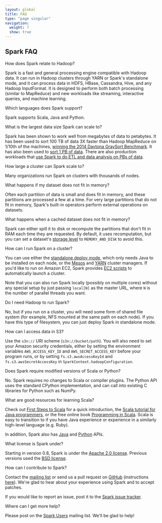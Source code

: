```yaml
---
layout: global
title: FAQ
type: "page singular"
navigation:
  weight: 7
  show: true
---
```

<h2>Spark FAQ</h2>

<p class="question">How does Spark relate to Hadoop?</p>
<p class="answer">
Spark is a fast and general processing engine compatible with Hadoop data. It can run in Hadoop clusters through YARN or Spark's standalone mode, and it can process data in HDFS, HBase, Cassandra, Hive, and any Hadoop InputFormat. It is designed to perform both batch processing (similar to MapReduce) and new workloads like streaming, interactive queries, and machine learning.
</p>

<p class="question">Which languages does Spark support?</p>
<p class="answer">Spark supports Scala, Java and Python.</p>

<p class="question">What is the largest data size Spark can scale to?</p>
<p class="answer">Spark has been shown to work well from megabytes of data to petabytes. It has been used to sort 100 TB of data 3X faster than Hadoop MapReduce on 1/10th of the machines, <a href="http://databricks.com/blog/2014/11/05/spark-officially-sets-a-new-record-in-large-scale-sorting.html">winning the 2014 Daytona GraySort Benchmark</a>. It has also been used to <a href="http://databricks.com/blog/2014/10/10/spark-petabyte-sort.html">sort 1 PB of data</a>. There are also production workloads that <a href="http://databricks.com/blog/2014/08/14/mining-graph-data-with-spark-at-alibaba-taobao.html">use Spark to do ETL and data analysis on PBs of data</a>. 
</p>

<p class="question">How large a cluster can Spark scale to?</p>
<p class="answer">Many organizations run Spark on clusters with thousands of nodes.</p>

<p class="question">What happens if my dataset does not fit in memory?</p>
<p class="answer">Often each partition of data is small and does fit in memory, and these partitions are processed a few at a time. For very large partitions that do not fit in memory, Spark's built-in operators perform external operations on datasets.</p>

<p class="question">What happens when a cached dataset does not fit in memory?</p>
<p class="answer">Spark can either spill it to disk or recompute the partitions that don't fit in RAM each time they are requested. By default, it uses recomputation, but you can set a dataset's <a href="{{site.url}}docs/latest/scala-programming-guide.html#rdd-persistence">storage level</a> to <code>MEMORY_AND_DISK</code> to avoid this.  </p>

<p class="question">How can I run Spark on a cluster?</p>
<p class="answer">You can use either the <a href="{{site.url}}docs/latest/spark-standalone.html">standalone deploy mode</a>, which only needs Java to be installed on each node, or the <a href="{{site.url}}docs/latest/running-on-mesos.html">Mesos</a> and <a href="{{site.url}}docs/latest/running-on-yarn.html">YARN</a> cluster managers. If you'd like to run on Amazon EC2, Spark provides <a href="{{site.url}}docs/latest/ec2-scripts.html}}">EC2 scripts</a> to automatically launch a cluster.</p>

<p>Note that you can also run Spark locally (possibly on multiple cores) without any special setup by just passing <code>local[N]</code> as the master URL, where <code>N</code> is the number of parallel threads you want.</p>

<p class="question">Do I need Hadoop to run Spark?</p>
<p class="answer">No, but if you run on a cluster, you will need some form of shared file system (for example, NFS mounted at the same path on each node). If you have this type of filesystem, you can just deploy Spark in standalone mode.</p>

<p class="question">How can I access data in S3?</p>
<p class="answer">Use the <code>s3n://</code> URI scheme (<code>s3n://bucket/path</code>). You will also need to set your Amazon security credentials, either by setting the environment variables <code>AWS_ACCESS_KEY_ID</code> and <code>AWS_SECRET_ACCESS_KEY</code> before your program runs, or by setting <code>fs.s3.awsAccessKeyId</code> and <code>fs.s3.awsSecretAccessKey</code> in <code>SparkContext.hadoopConfiguration</code>.</p>

<p class="question">Does Spark require modified versions of Scala or Python?</p>
<p class="answer">No. Spark requires no changes to Scala or compiler plugins. The Python API uses the standard CPython implementation, and can call into existing C libraries for Python such as NumPy.</p>

<p class="question">What are good resources for learning Scala?</p>
<p class="answer">Check out <a href="http://www.artima.com/scalazine/articles/steps.html">First Steps to Scala</a> for a quick introduction, the <a href="http://www.scala-lang.org/docu/files/ScalaTutorial.pdf">Scala tutorial for Java programmers</a>, or the free online book <a href="http://www.artima.com/pins1ed/">Programming in Scala</a>. Scala is easy to transition to if you have Java experience or experience in a similarly high-level language (e.g. Ruby).</p>


<p>In addition, Spark also has <a href="{{site.url}}docs/latest/java-programming-guide.html">Java</a> and <a href="{{site.url}}docs/latest/python-programming-guide.html">Python</a> APIs.</p>

<p class="question">What license is Spark under?</p>

<p class="answer">Starting in version 0.8, Spark is under the <a href="http://www.apache.org/licenses/LICENSE-2.0.html">Apache 2.0 license</a>. Previous versions used the <a href="https://github.com/mesos/spark/blob/branch-0.7/LICENSE">BSD license</a>.</p>

<p class="question">How can I contribute to Spark?</p>
<p class="answer">Contact the <a href="{{site.url}}community.html">mailing list</a> or send us a pull request on <a href="https://github.com/apache/spark">GitHub</a> (instructions <a href="https://cwiki.apache.org/confluence/display/SPARK/Contributing+to+Spark">here</a>).  We're glad to hear about your experience using Spark and to accept patches.</p>
<p>If you would like to report an issue, post it to the <a href="https://issues.apache.org/jira/browse/SPARK">Spark issue tracker</a>.</p>

<p class="question">Where can I get more help?</p>
<p class="answer">Please post on the <a href="http://apache-spark-user-list.1001560.n3.nabble.com">Spark Users</a> mailing list.  We'll be glad to help!</p>
